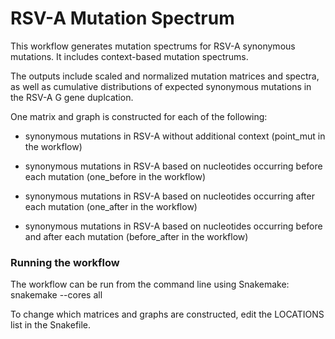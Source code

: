 # RSV-A Mutation Spectrum

This workflow generates mutation spectrums for RSV-A synonymous mutations.
It includes context-based mutation spectrums.



The outputs include scaled and normalized mutation matrices and spectra, as well as cumulative distributions of expected synonymous mutations in the RSV-A G gene duplcation.

One matrix and graph is constructed for each of the following:

* synonymous mutations in RSV-A without additional context (point_mut in the workflow)

* synonymous mutations in RSV-A based on nucleotides occurring before each mutation (one_before in the workflow)

* synonymous mutations in RSV-A based on nucleotides occurring after each mutation (one_after in the workflow)

* synonymous mutations in RSV-A based on nucleotides occurring before and after each mutation (before_after in the workflow)


### Running the workflow

The workflow can be run from the command line using Snakemake: snakemake --cores all

To change which matrices and graphs are constructed, edit the LOCATIONS list in the Snakefile.
